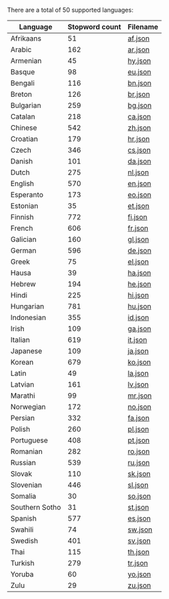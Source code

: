 There are a total of 50 supported languages:

Language | Stopword count | Filename
--- | --- | ---
Afrikaans | 51 | [af.json](../dist/af.json)
Arabic | 162 | [ar.json](../dist/ar.json)
Armenian | 45 | [hy.json](../dist/hy.json)
Basque | 98 | [eu.json](../dist/eu.json)
Bengali | 116 | [bn.json](../dist/bn.json)
Breton | 126 | [br.json](../dist/br.json)
Bulgarian | 259 | [bg.json](../dist/bg.json)
Catalan | 218 | [ca.json](../dist/ca.json)
Chinese | 542 | [zh.json](../dist/zh.json)
Croatian | 179 | [hr.json](../dist/hr.json)
Czech | 346 | [cs.json](../dist/cs.json)
Danish | 101 | [da.json](../dist/da.json)
Dutch | 275 | [nl.json](../dist/nl.json)
English | 570 | [en.json](../dist/en.json)
Esperanto | 173 | [eo.json](../dist/eo.json)
Estonian | 35 | [et.json](../dist/et.json)
Finnish | 772 | [fi.json](../dist/fi.json)
French | 606 | [fr.json](../dist/fr.json)
Galician | 160 | [gl.json](../dist/gl.json)
German | 596 | [de.json](../dist/de.json)
Greek | 75 | [el.json](../dist/el.json)
Hausa | 39 | [ha.json](../dist/ha.json)
Hebrew | 194 | [he.json](../dist/he.json)
Hindi | 225 | [hi.json](../dist/hi.json)
Hungarian | 781 | [hu.json](../dist/hu.json)
Indonesian | 355 | [id.json](../dist/id.json)
Irish | 109 | [ga.json](../dist/ga.json)
Italian | 619 | [it.json](../dist/it.json)
Japanese | 109 | [ja.json](../dist/ja.json)
Korean | 679 | [ko.json](../dist/ko.json)
Latin | 49 | [la.json](../dist/la.json)
Latvian | 161 | [lv.json](../dist/lv.json)
Marathi | 99 | [mr.json](../dist/mr.json)
Norwegian | 172 | [no.json](../dist/no.json)
Persian | 332 | [fa.json](../dist/fa.json)
Polish | 260 | [pl.json](../dist/pl.json)
Portuguese | 408 | [pt.json](../dist/pt.json)
Romanian | 282 | [ro.json](../dist/ro.json)
Russian | 539 | [ru.json](../dist/ru.json)
Slovak | 110 | [sk.json](../dist/sk.json)
Slovenian | 446 | [sl.json](../dist/sl.json)
Somalia | 30 | [so.json](../dist/so.json)
Southern Sotho | 31 | [st.json](../dist/st.json)
Spanish | 577 | [es.json](../dist/es.json)
Swahili | 74 | [sw.json](../dist/sw.json)
Swedish | 401 | [sv.json](../dist/sv.json)
Thai | 115 | [th.json](../dist/th.json)
Turkish | 279 | [tr.json](../dist/tr.json)
Yoruba | 60 | [yo.json](../dist/yo.json)
Zulu | 29 | [zu.json](../dist/zu.json)